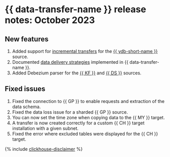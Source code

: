 # {{ data-transfer-name }} release notes: October 2023

## New features

1. Added support for [incremental transfers](../concepts/regular-incremental-copy.md) for the [{{ ydb-short-name }}](../operations/endpoint/source/ydb.md) source.
1. Documented [data delivery strategies](../concepts/delivery-configuration.md) implemented in {{ data-transfer-name }}.
1. Added Debezium parser for the [{{ KF }}](../operations/endpoint/source/kafka.md) and [{{ DS }}](../operations/endpoint/source/data-streams.md) sources.

## Fixed issues

1. Fixed the connection to {{ GP }} to enable requests and extraction of the data schema.
1. Fixed the data loss issue for a sharded {{ GP }} source.
1. You can now set the time zone when copying data to the {{ MY }} target.
1. A transfer is now created correctly for a custom {{ CH }} target installation with a given subnet.
1. Fixed the error where excluded tables were displayed for the {{ CH }} target.

{% include [clickhouse-disclaimer](../../_includes/clickhouse-disclaimer.md) %}